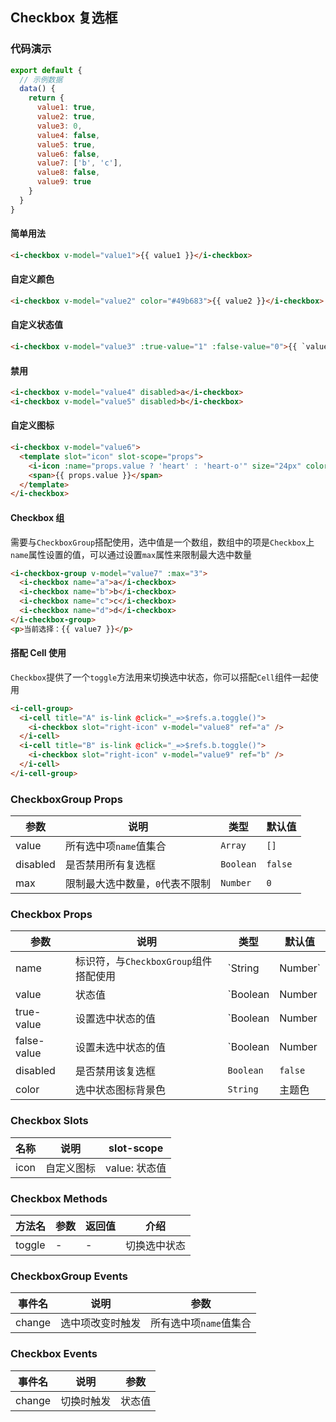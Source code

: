 ## Checkbox 复选框

### 代码演示

```javascript
export default {
  // 示例数据
  data() {
    return {
      value1: true,
      value2: true,
      value3: 0,
      value4: false,
      value5: true,
      value6: false,
      value7: ['b', 'c'],
      value8: false,
      value9: true
    }
  }
}
```

#### 简单用法

```html
<i-checkbox v-model="value1">{{ value1 }}</i-checkbox>
```

#### 自定义颜色

```html
<i-checkbox v-model="value2" color="#49b683">{{ value2 }}</i-checkbox>
```

#### 自定义状态值

```html
<i-checkbox v-model="value3" :true-value="1" :false-value="0">{{ `value: ${value3}` }}</i-checkbox>
```

#### 禁用

```html
<i-checkbox v-model="value4" disabled>a</i-checkbox>
<i-checkbox v-model="value5" disabled>b</i-checkbox>
```

#### 自定义图标

```html
<i-checkbox v-model="value6">
  <template slot="icon" slot-scope="props">
    <i-icon :name="props.value ? 'heart' : 'heart-o'" size="24px" color="#ab97c3" />
    <span>{{ props.value }}</span>
  </template>
</i-checkbox>
```

#### Checkbox 组

需要与`CheckboxGroup`搭配使用，选中值是一个数组，数组中的项是`Checkbox`上`name`属性设置的值，可以通过设置`max`属性来限制最大选中数量

```html
<i-checkbox-group v-model="value7" :max="3">
  <i-checkbox name="a">a</i-checkbox>
  <i-checkbox name="b">b</i-checkbox>
  <i-checkbox name="c">c</i-checkbox>
  <i-checkbox name="d">d</i-checkbox>
</i-checkbox-group>
<p>当前选择：{{ value7 }}</p>
```

#### 搭配 Cell 使用

`Checkbox`提供了一个`toggle`方法用来切换选中状态，你可以搭配`Cell`组件一起使用

```html
<i-cell-group>
  <i-cell title="A" is-link @click="_=>$refs.a.toggle()">
    <i-checkbox slot="right-icon" v-model="value8" ref="a" />
  </i-cell>
  <i-cell title="B" is-link @click="_=>$refs.b.toggle()">
    <i-checkbox slot="right-icon" v-model="value9" ref="b" />
  </i-cell>
</i-cell-group>
```

### CheckboxGroup Props

| 参数 | 说明 | 类型 | 默认值 |
|------|------|------|------|
| value | 所有选中项`name`值集合 | `Array` | `[]` |
| disabled | 是否禁用所有复选框 | `Boolean` | `false` |
| max | 限制最大选中数量，`0`代表不限制 | `Number` | `0` |

### Checkbox Props

| 参数 | 说明 | 类型 | 默认值 |
|------|------|------|------|
| name | 标识符，与`CheckboxGroup`组件搭配使用 | `String | Number` | `''` |
| value | 状态值 | `Boolean | Number | String` | - |
| true-value | 设置选中状态的值 | `Boolean | Number | String` | `true` |
| false-value | 设置未选中状态的值 | `Boolean | Number | String` | `false` |
| disabled | 是否禁用该复选框 | `Boolean` | `false` |
| color | 选中状态图标背景色 | `String` | 主题色 |

### Checkbox Slots

| 名称 | 说明 | slot-scope |
|------|------|------|
| icon | 自定义图标 | value: 状态值 |

### Checkbox Methods

| 方法名 | 参数 | 返回值 | 介绍 |
|------|------|------|------|
| toggle | - | - | 切换选中状态 |

### CheckboxGroup Events

| 事件名 | 说明 | 参数 |
|------|------|------|
| change | 选中项改变时触发 | 所有选中项`name`值集合 |

### Checkbox Events

| 事件名 | 说明 | 参数 |
|------|------|------|
| change | 切换时触发 | 状态值 |